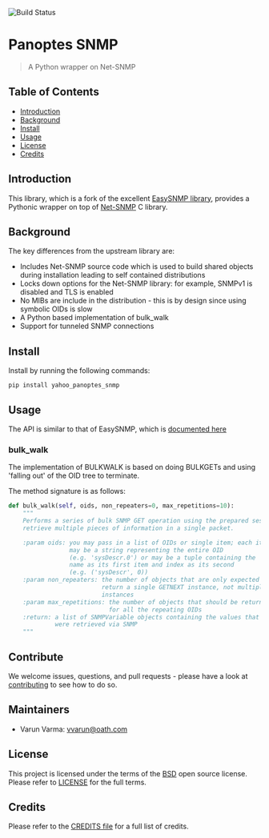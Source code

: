 ![Build Status](https://travis-ci.org/yahoo/panoptes_snmp.svg?branch=master)

# Panoptes SNMP
> A Python wrapper on Net-SNMP

## Table of Contents

- [Introduction](#introduction)
- [Background](#background)
- [Install](#install)
- [Usage](#usage)
- [License](#license)
- [Credits](#credits)

## Introduction

This library, which is a fork of the excellent [EasySNMP library](https://github.com/kamakazikamikaze/easysnmp), provides a Pythonic wrapper
on top of [Net-SNMP](http://www.net-snmp.org) C library. 


## Background

The key differences from the upstream library are:

- Includes Net-SNMP source code which is used to build shared objects during installation leading to self contained distributions
- Locks down options for the Net-SNMP library: for example, SNMPv1 is disabled and TLS is enabled
- No MIBs are include in the distribution - this is by design since using symbolic OIDs is slow
- A Python based implementation of bulk_walk
- Support for tunneled SNMP connections

## Install

Install by running the following commands:

```
pip install yahoo_panoptes_snmp
```

## Usage

The API is similar to that of EasySNMP, which is [documented here](https://easysnmp.readthedocs.io/en/latest/session_api.html)

### bulk_walk

The implementation of BULKWALK is based on doing BULKGETs and using 'falling out' of the OID tree to terminate.

The method signature is as follows:

```python
def bulk_walk(self, oids, non_repeaters=0, max_repetitions=10):
    """
    Performs a series of bulk SNMP GET operation using the prepared session to
    retrieve multiple pieces of information in a single packet.

    :param oids: you may pass in a list of OIDs or single item; each item
                 may be a string representing the entire OID
                 (e.g. 'sysDescr.0') or may be a tuple containing the
                 name as its first item and index as its second
                 (e.g. ('sysDescr', 0))
    :param non_repeaters: the number of objects that are only expected to
                          return a single GETNEXT instance, not multiple
                          instances
    :param max_repetitions: the number of objects that should be returned
                            for all the repeating OIDs
    :return: a list of SNMPVariable objects containing the values that
             were retrieved via SNMP
    """
```

## Contribute

We welcome issues, questions, and pull requests - please have a look at [contributing](Contributing.md) to see how to do so.

## Maintainers
* Varun Varma: vvarun@oath.com

## License
This project is licensed under the terms of the [BSD](LICENSE-BSD) open source license. Please refer to [LICENSE](LICENSE) for the full terms.

## Credits
Please refer to the [CREDITS file](CREDITS.md) for a full list of credits.
